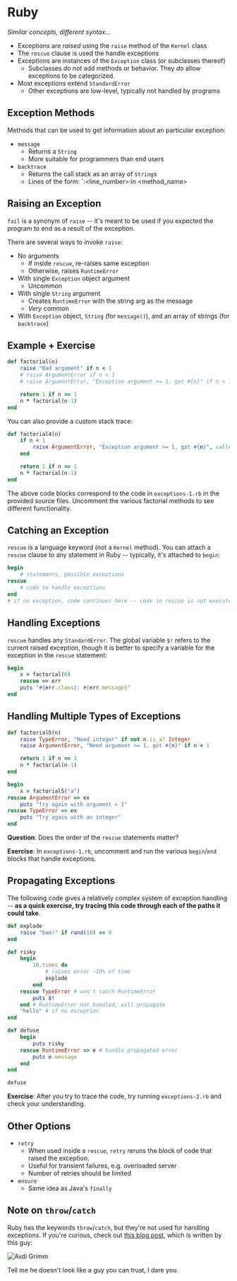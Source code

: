 Ruby
====

*Similar concepts, different syntax...*

-   Exceptions are *raised* using the `raise` method of the `Kernel` class
-   The `rescue` clause is used the handle exceptions
-   Exceptions are instances of the `Exception` class (or subclasses thereof)
    -   Subclasses *do not* add methods or behavior. They *do* allow exceptions
        to be categorized.
-   Most exceptions extend `StandardError`
    -   Other exceptions are low-level, typically not handled by programs

Exception Methods
-----------------

Methods that can be used to get information about an particular exception:

-   `message`
    -   Returns a `String` 
    -   More suitable for programmers than end users
-   `backtrace`
    -   Returns the call stack as an array of `String`s
    -   Lines of the form: `<filename>:<line_number>:in <method_name>

Raising an Exception
--------------------

`fail` is a synonym of `raise` -- it's meant to be used if you expected the
program to end as a result of the exception.

There are several ways to invoke `raise`:

-   No arguments
    -   If inside `rescue`, re-raises same exception
    -   Otherwise, raises `RuntimeError`
-   With single `Exception` object argument
    -   Uncommon
-   With single `String` argument
    -   Creates `RuntimeError` with the string arg as the message
    -   *Very* common
-   With `Exception` object, `String` (for `message()`), and an array of strings
    (for `backtrace`)

Example + Exercise
------------------

```ruby
def factorial(n)
    raise "Bad argument" if n < 1
    # raise ArgumentError if n < 1
    # raise ArgumentError, "Exception argument >= 1, got #{n}" if n < 1

    return 1 if n == 1
    n * factorial(n-1)
end
```

You can also provide a custom stack trace:

```ruby
def factorial4(n)
    if n < 1
        raise ArgumentError, "Exception argument >= 1, got #{n}", caller
    end

    return 1 if n == 1
    n * factorial(n-1)
end
```

The above code blocks correspond to the code in `exceptions-1.rb` in the
provided source files. Uncomment the various factorial methods to see different
functionality.

Catching an Exception
---------------------

`rescue` is a language keyword (not a `Kernel` method). You can attach a
`rescue` clause to any statement in Ruby -- typically, it's attached to `begin`:

```ruby
begin
    # statements, possible exceptions
rescue
    # code to handle exceptions
end
# if no exception, code continues here -- code in rescue is not executed
```

Handling Exceptions
-------------------

`rescue` handles any `StandardError`. The global variable `$!` refers to the
current raised exception, though it is better to specify a variable for the
exception in the `rescue` statement:

```ruby
begin
    x = factorial(0)
    rescue => err
    puts "#{err.class}: #{err.message}"
end
```

Handling Multiple Types of Exceptions
-------------------------------------

```ruby
def factorial5(n)
    raise TypeError, "Need integer" if not n.is_a? Integer
    raise ArgumentError, "Need argument >= 1, got #{n}" if n < 1

    return 1 if n == 1
    n * factorial(n-1)
end

begin
    x = factorial5("a")
rescue ArgumentError => ex
    puts "Try again with argument > 1"
rescue TypeError => ex
    puts "Try again with an integer"
end
```

**Question**: Does the order of the `rescue` statements matter?

**Exercise**: In `exceptions-1.rb`, uncomment and run the various `begin`/`end`
blocks that handle exceptions.

Propagating Exceptions
----------------------

The following code gives a relatively complex system of exception handling --
**as a quick exercise, try tracing this code through each of the paths it could
take**.

```ruby
def explode
    raise "bam!" if rand(10) == 0
end

def risky
    begin
        10.times do
            # raises error ~10% of time
            explode
        end
    rescue TypeError # won't catch RuntimeError
        puts $!
    end # RuntimeError not handled, will propagate
    "hello" # if no exception
end

def defuse
    begin
        puts risky
    rescue RuntimeError => e # handle propagated error
        puts e.message
    end
end

defuse
```

**Exercise**: After you try to trace the code, try running `exceptions-2.rb` and
check your understanding.

Other Options
-------------

-   `retry`
    -   When used inside a `rescue`, `retry` reruns the block of code that
        raised the exception.
    -   Useful for transient failures, e.g. overloaded server
    -   Number of retries should be limited
-   `ensure`
    -   Same idea as Java's `finally`

Note on `throw`/`catch`
-----------------------

Ruby has the keywords `throw`/`catch`, but they're not used for handling
exceptions. If you're curious, check out [this blog
post](http://rubylearning.com/blog/2011/07/12/throw-catch-raise-rescue--im-so-confused/),
which is written by this guy:

![Avdi Grimm](img/avdi_grimm.jpg)

Tell me he doesn't look like a guy you can trust, I dare you.

